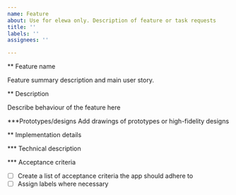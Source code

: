 ```yaml
---
name: Feature
about: Use for elewa only. Description of feature or task requests
title: ''
labels: ''
assignees: ''

---
```


** Feature name

Feature summary description and main user story.

** Description

Describe behaviour of the feature here

***Prototypes/designs
Add drawings of prototypes or high-fidelity designs

** Implementation details

*** Technical description

*** Acceptance criteria

- [ ] Create a list of acceptance criteria the app should adhere to
- [ ] Assign labels where necessary
